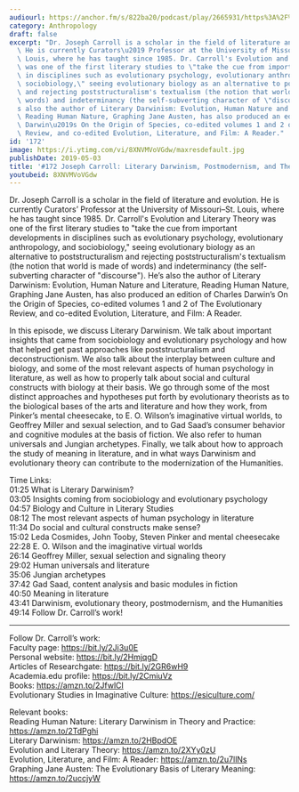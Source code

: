 ```yaml
---
audiourl: https://anchor.fm/s/822ba20/podcast/play/2665931/https%3A%2F%2Fd3ctxlq1ktw2nl.cloudfront.net%2Fproduction%2F2019-2-17%2F11456164-44100-2-78bbaccb99cb8.m4a
category: Anthropology
draft: false
excerpt: "Dr. Joseph Carroll is a scholar in the field of literature and evolution.\
  \ He is currently Curators\u2019 Professor at the University of Missouri\u2013St.\
  \ Louis, where he has taught since 1985. Dr. Carroll's Evolution and Literary Theory\
  \ was one of the first literary studies to \"take the cue from important developments\
  \ in disciplines such as evolutionary psychology, evolutionary anthropology, and\
  \ sociobiology,\" seeing evolutionary biology as an alternative to poststructuralism\
  \ and rejecting poststructuralism's textualism (the notion that world is made of\
  \ words) and indeterminancy (the self-subverting character of \"discourse\"). He\u2019\
  s also the author of Literary Darwinism: Evolution, Human Nature and Literature,\
  \ Reading Human Nature, Graphing Jane Austen, has also produced an edition of Charles\
  \ Darwin\u2019s On the Origin of Species, co-edited volumes 1 and 2 of The Evolutionary\
  \ Review, and co-edited Evolution, Literature, and Film: A Reader."
id: '172'
image: https://i.ytimg.com/vi/8XNVMVoVGdw/maxresdefault.jpg
publishDate: 2019-05-03
title: '#172 Joseph Carroll: Literary Darwinism, Postmodernism, and The Humanities'
youtubeid: 8XNVMVoVGdw
---
```

<div class="timelinks">

Dr. Joseph Carroll is a scholar in the field of literature and evolution. He is currently Curators’ Professor at the University of Missouri–St. Louis, where he has taught since 1985. Dr. Carroll's Evolution and Literary Theory was one of the first literary studies to "take the cue from important developments in disciplines such as evolutionary psychology, evolutionary anthropology, and sociobiology," seeing evolutionary biology as an alternative to poststructuralism and rejecting poststructuralism's textualism (the notion that world is made of words) and indeterminancy (the self-subverting character of "discourse"). He’s also the author of Literary Darwinism: Evolution, Human Nature and Literature, Reading Human Nature, Graphing Jane Austen, has also produced an edition of Charles Darwin’s On the Origin of Species, co-edited volumes 1 and 2 of The Evolutionary Review, and co-edited Evolution, Literature, and Film: A Reader.

In this episode, we discuss Literary Darwinism. We talk about important insights that came from sociobiology and evolutionary psychology and how that helped get past approaches like poststructuralism and deconstructionism. We also talk about the interplay between culture and biology, and some of the most relevant aspects of human psychology in literature, as well as how to properly talk about social and cultural constructs with biology at their basis. We go through some of the most distinct approaches and hypotheses put forth by evolutionary theorists as to the biological bases of the arts and literature and how they work, from Pinker’s mental cheesecake, to E. O. Wilson’s imaginative virtual worlds, to Geoffrey Miller and sexual selection, and to Gad Saad’s consumer behavior and cognitive modules at the basis of fiction. We also refer to human universals and Jungian archetypes. Finally, we talk about how to approach the study of meaning in literature, and in what ways Darwinism and evolutionary theory can contribute to the modernization of the Humanities.

Time Links:  
<time>01:25</time> What is Literary Darwinism?  
<time>03:05</time> Insights coming from sociobiology and evolutionary psychology                    
<time>04:57</time> Biology and Culture in Literary Studies                             
<time>08:12</time> The most relevant aspects of human psychology in literature                   
<time>11:34</time> Do social and cultural constructs make sense?                        
<time>15:02</time> Leda Cosmides, John Tooby, Steven Pinker and mental cheesecake                     
<time>22:28</time> E. O. Wilson and the imaginative virtual worlds    
<time>26:14</time> Geoffrey Miller, sexual selection and signaling theory    
<time>29:02</time> Human universals and literature    
<time>35:06</time> Jungian archetypes  
<time>37:42</time> Gad Saad, content analysis and basic modules in fiction   
<time>40:50</time> Meaning in literature  
<time>43:41</time> Darwinism, evolutionary theory, postmodernism, and the Humanities                
<time>49:14</time> Follow Dr. Carroll’s work!

---

Follow Dr. Carroll’s work:  
Faculty page: https://bit.ly/2Ji3u0E  
Personal website: https://bit.ly/2HmjqgD  
Articles of Researchgate: https://bit.ly/2GR6wH9  
Academia.edu profile: https://bit.ly/2CmiuVz  
Books: https://amzn.to/2JfwlCI  
Evolutionary Studies in Imaginative Culture: https://esiculture.com/

Relevant books:  
Reading Human Nature: Literary Darwinism in Theory and Practice: https://amzn.to/2TdPghi  
Literary Darwinism: https://amzn.to/2HBpdOE  
Evolution and Literary Theory: https://amzn.to/2XYy0zU  
Evolution, Literature, and Film: A Reader: https://amzn.to/2u7llNs  
Graphing Jane Austen: The Evolutionary Basis of Literary Meaning: https://amzn.to/2uccjyW
</div>

